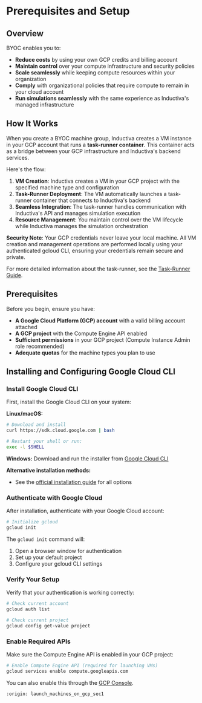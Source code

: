 # Prerequisites and Setup

## Overview

BYOC enables you to:
- **Reduce costs** by using your own GCP credits and billing account
- **Maintain control** over your compute infrastructure and security policies
- **Scale seamlessly** while keeping compute resources within your organization
- **Comply** with organizational policies that require compute to remain in your cloud account
- **Run simulations seamlessly** with the same experience as Inductiva's managed infrastructure

## How It Works

When you create a BYOC machine group, Inductiva creates a VM instance in your GCP account that runs a **task-runner container**. This container acts as a bridge between your GCP infrastructure and Inductiva's backend services.

Here's the flow:

1. **VM Creation**: Inductiva creates a VM in your GCP project with the specified machine type and configuration
2. **Task-Runner Deployment**: The VM automatically launches a task-runner container that connects to Inductiva's backend
3. **Seamless Integration**: The task-runner handles communication with Inductiva's API and manages simulation execution
4. **Resource Management**: You maintain control over the VM lifecycle while Inductiva manages the simulation orchestration

**Security Note**: Your GCP credentials never leave your local machine. All VM creation and management operations are performed locally using your authenticated gcloud CLI, ensuring your credentials remain secure and private.

For more detailed information about the task-runner, see the [Task-Runner Guide](../../use-local-task-runner/index.md).

## Prerequisites

Before you begin, ensure you have:

- **A Google Cloud Platform (GCP) account** with a valid billing account attached
- **A GCP project** with the Compute Engine API enabled
- **Sufficient permissions** in your GCP project (Compute Instance Admin role recommended)
- **Adequate quotas** for the machine types you plan to use

## Installing and Configuring Google Cloud CLI

### Install Google Cloud CLI

First, install the Google Cloud CLI on your system:

**Linux/macOS:**
```bash
# Download and install
curl https://sdk.cloud.google.com | bash

# Restart your shell or run:
exec -l $SHELL
```

**Windows:**
Download and run the installer from [Google Cloud CLI](https://cloud.google.com/sdk/docs/install)

**Alternative installation methods:**
- See the [official installation guide](https://cloud.google.com/sdk/docs/install) for all options

### Authenticate with Google Cloud

After installation, authenticate with your Google Cloud account:

```bash
# Initialize gcloud
gcloud init
```

The `gcloud init` command will:
1. Open a browser window for authentication
2. Set up your default project
3. Configure your gcloud CLI settings

### Verify Your Setup

Verify that your authentication is working correctly:

```bash
# Check current account
gcloud auth list

# Check current project
gcloud config get-value project
```

### Enable Required APIs

Make sure the Compute Engine API is enabled in your GCP project:

```bash
# Enable Compute Engine API (required for launching VMs)
gcloud services enable compute.googleapis.com
```

You can also enable this through the [GCP Console](https://console.cloud.google.com/apis/library).

```{banner_small}
:origin: launch_machines_on_gcp_sec1
```
